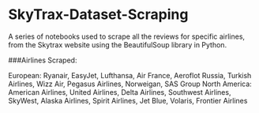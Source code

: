 # SkyTrax-Dataset-Scraping
A series of notebooks used to scrape all the reviews for specific airlines, from the Skytrax website using the BeautifulSoup library in Python. 

###Airlines Scraped:

European: Ryanair, EasyJet, Lufthansa, Air France, Aeroflot Russia, Turkish Airlines, Wizz Air, Pegasus Airlines, Norweigan, SAS Group
North America: American Airlines, United Airlines, Delta Airlines, Southwest Airlines, SkyWest, Alaska Airlines, Spirit Airlines, Jet Blue, Volaris, Frontier Airlines
